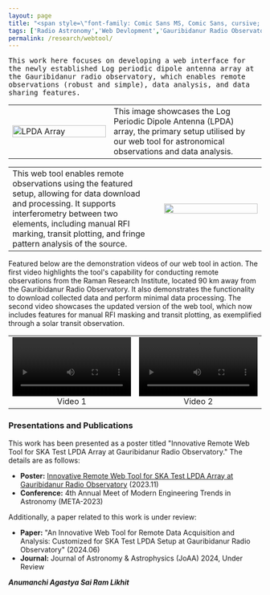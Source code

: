 ```yaml
---
layout: page
title: "<span style=\"font-family: Comic Sans MS, Comic Sans, cursive; font-size:32px;\">Gauribidanur Radio Observatory Log Periodic Dipole Antenna Array Observation Tool (GLOT)</span> "
tags: ['Radio Astronomy','Web Devlopment','Gauribidanur Radio Observatory']
permalink: /research/webtool/
---
```


<span style="font-family: 'Andale Mono', monospace;"> This work here focuses on developing a web interface for the newly established Log periodic dipole antenna array at the Gauribidanur radio observatory, which enables remote observations (robust and simple), data analysis, and data sharing features. </span>

<table style="width: 100%;">
<tr>

<td style="width: 40%;"> <!-- Image cell with 40% width -->
<img src="https://github.com/astropi-b/astropi-b.github.io/assets/78492090/df92c0fe-9668-4366-a0d1-5af24bbda480" alt="LPDA Array" style="width: 100%;">
</td>
<td valign="middle" style="width: 60%;"> <!-- Text cell with 60% width -->
This image showcases the Log Periodic Dipole Antenna (LPDA) array, the primary setup utilised by our web tool for astronomical observations and data analysis.
</td>

</tr>
</table>

<table style="width: 100%;">
<tr>
<td valign="middle" style="width: 60%;"> <!-- Text cell with 60% width -->
This web tool enables remote observations using the featured setup, allowing for data download and processing. It supports interferometry between two elements, including manual RFI marking, transit plotting, and fringe pattern analysis of the source.
</td>

<td style="width: 40%;"> <!-- Image cell with 40% width -->
<img src="https://github.com/astropi-b/astropi-b.github.io/assets/78492090/12610403-bcdf-4bd0-9bfd-d41817f6c46d" style="width: 100%;">
</td>


</tr>
</table>


Featured below are the demonstration videos of our web tool in action. The first video highlights the tool's capability for conducting remote observations from the Raman Research Institute, located 90 km away from the Gauribidanur Radio Observatory. It also demonstrates the functionality to download collected data and perform minimal data processing. The second video showcases the updated version of the web tool, which now includes features for manual RFI masking and transit plotting, as exemplified through a solar transit observation.

<table style="width: 100%;">
  <tr>
    <!-- First Video -->
    <td style="width: 50%; text-align: center;">
      <video width="100%" controls>
        <source src="https://github.com/astropi-b/astropi-b.github.io/assets/78492090/e1e52533-297b-4744-b1f5-41eac8e80cee" type="video/mp4">
        Your browser does not support the video tag.
      </video>
      <div>Video 1</div>
    </td>
    <!-- Second Video -->
    <td style="width: 50%; text-align: center;">
      <video width="100%" controls>
        <source src="https://github.com/astropi-b/astropi-b.github.io/assets/78492090/31b67e30-f72c-4b32-b0b0-3b8099260d59" type="video/mp4">
        Your browser does not support the video tag.
      </video>
      <div>Video 2</div>
    </td>
  </tr>
</table>

### Presentations and Publications

This work has been presented as a poster titled "Innovative Remote Web Tool for SKA Test LPDA Array at Gauribidanur Radio Observatory." The details are as follows:

- **Poster:** [Innovative Remote Web Tool for SKA Test LPDA Array at Gauribidanur Radio Observatory](https://doi.org/10.13140/RG.2.2.22933.13283) (2023.11)
- **Conference:** 4th Annual Meet of Modern Engineering Trends in Astronomy (META-2023)

Additionally, a paper related to this work is under review:

- **Paper:** "An Innovative Web Tool for Remote Data Acquisition and Analysis: Customized for SKA Test LPDA Setup at Gauribidanur Radio Observatory" (2024.06)
- **Journal:** Journal of Astronomy & Astrophysics (JoAA) 2024, Under Review

***Anumanchi Agastya Sai Ram Likhit***

 
